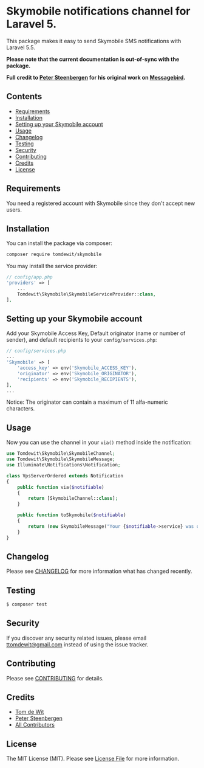 # Skymobile notifications channel for Laravel 5.

This package makes it easy to send Skymobile SMS notifications with Laravel 5.5.

**Please note that the current documentation is out-of-sync with the package.**

**Full credit to [Peter Steenbergen](http://petericebear.github.io) for his original work on [Messagebird](https://github.com/laravel-notification-channels/messagebird).**

## Contents

- [Requirements](#requirements)
- [Installation](#installation)
- [Setting up your Skymobile account](#setting-up-your-skymobile-account)
- [Usage](#usage)
- [Changelog](#changelog)
- [Testing](#testing)
- [Security](#security)
- [Contributing](#contributing)
- [Credits](#credits)
- [License](#license)

## Requirements

You need a registered account with Skymobile since they don't accept new users.

## Installation

You can install the package via composer:

``` bash
composer require tomdewit/skymobile
```

You may install the service provider:

```php
// config/app.php
'providers' => [
    ...
    Tomdewit\Skymobile\SkymobileServiceProvider::class,
],
```

## Setting up your Skymobile account

Add your Skymobile Access Key, Default originator (name or number of sender), and default recipients to your `config/services.php`:

```php
// config/services.php
...
'Skymobile' => [
    'access_key' => env('Skymobile_ACCESS_KEY'),
    'originator' => env('Skymobile_ORIGINATOR'),
    'recipients' => env('Skymobile_RECIPIENTS'),
],
...
```

Notice: The originator can contain a maximum of 11 alfa-numeric characters.

## Usage

Now you can use the channel in your `via()` method inside the notification:

``` php
use Tomdewit\Skymobile\SkymobileChannel;
use Tomdewit\Skymobile\SkymobileMessage;
use Illuminate\Notifications\Notification;

class VpsServerOrdered extends Notification
{
    public function via($notifiable)
    {
        return [SkymobileChannel::class];
    }

    public function toSkymobile($notifiable)
    {
        return (new SkymobileMessage("Your {$notifiable->service} was ordered!"));
    }
}
```

## Changelog

Please see [CHANGELOG](CHANGELOG.md) for more information what has changed recently.

## Testing

``` bash
$ composer test
```

## Security

If you discover any security related issues, please email ttomdewit@gmail.com instead of using the issue tracker.

## Contributing

Please see [CONTRIBUTING](CONTRIBUTING.md) for details.

## Credits

- [Tom de Wit](http://tomdewit.com)
- [Peter Steenbergen](http://petericebear.github.io)
- [All Contributors](../../contributors)

## License

The MIT License (MIT). Please see [License File](LICENSE.md) for more information.
